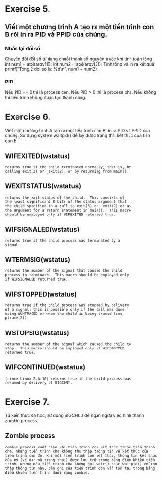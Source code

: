 # Exercise 5. 
## Viết một chương trình A tạo ra một tiến trình con B rồi in ra PID và PPID của chúng.

### Nhắc lại đối số
Chuyển đổi đối số từ dạng chuỗi thành số nguyên trước khi tính toán tổng
int num1 = atoi(argv[1]);
int num2 = atoi(argv[2]);
Tính tổng và in ra kết quả
printf("Tong 2 doi so la: %d\n", num1 + num2);

### PID
Nếu PID == 0 thì là process con.
Nếu PID > 0 thì là process cha.
Nếu không thì tiến trình không được tạo thành công.

# Exercise 6. 
Viết một chương trình A tạo ra một tiến trình con B, in ra PID và PPID của chúng.  Sử dụng system waitpid() để lấy được trạng thái kết thúc của tiến con B.

## WIFEXITED(wstatus)
    returns true if the child terminated normally, that is, by
    calling exit(3) or _exit(2), or by returning from main().

## WEXITSTATUS(wstatus)
    returns the exit status of the child.  This consists of
    the least significant 8 bits of the status argument that
    the child specified in a call to exit(3) or _exit(2) or as
    the argument for a return statement in main().  This macro
    should be employed only if WIFEXITED returned true.

## WIFSIGNALED(wstatus)
    returns true if the child process was terminated by a
    signal.

## WTERMSIG(wstatus)
    returns the number of the signal that caused the child
    process to terminate.  This macro should be employed only
    if WIFSIGNALED returned true.

## WIFSTOPPED(wstatus)
    returns true if the child process was stopped by delivery
    of a signal; this is possible only if the call was done
    using WUNTRACED or when the child is being traced (see
    ptrace(2)).

## WSTOPSIG(wstatus)
    returns the number of the signal which caused the child to
    stop.  This macro should be employed only if WIFSTOPPED
    returned true.

## WIFCONTINUED(wstatus)
    (since Linux 2.6.10) returns true if the child process was
    resumed by delivery of SIGCONT.

# Exercise 7. 
Từ kiến thức đã học, sử dụng SIGCHLD để ngăn ngừa việc hình thành zombie process.

## Zombie process
    Zombie process xuất hiện khi tiến trình con kết thúc trước tiến trình cha, nhưng tiến trình cha không thu thập thông tin về kết thúc của tiến trình con đó. Khi một tiến trình con kết thúc, thông tin kết thúc của nó (ví dụ: mã trạng thái) được lưu trữ trong bảng điều khiển tiến trình. Nhưng nếu tiến trình cha không gọi wait() hoặc waitpid() để thu thập thông tin này, bản ghi của tiến trình con vẫn tồn tại trong bảng điều khiển tiến trình dưới dạng zombie.
    